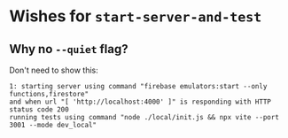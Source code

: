 # Wishes for `start-server-and-test`

## Why no `--quiet` flag?

Don't need to show this:

```
1: starting server using command "firebase emulators:start --only functions,firestore"
and when url "[ 'http://localhost:4000' ]" is responding with HTTP status code 200
running tests using command "node ./local/init.js && npx vite --port 3001 --mode dev_local"
```
